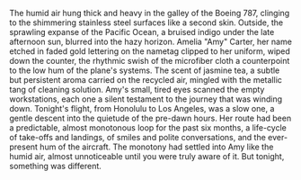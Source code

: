 The humid air hung thick and heavy in the galley of the Boeing 787, clinging to the shimmering stainless steel surfaces like a second skin.  Outside, the sprawling expanse of the Pacific Ocean, a bruised indigo under the late afternoon sun, blurred into the hazy horizon.  Amelia "Amy" Carter, her name etched in faded gold lettering on the nametag clipped to her uniform, wiped down the counter, the rhythmic swish of the microfiber cloth a counterpoint to the low hum of the plane's systems.  The scent of jasmine tea, a subtle but persistent aroma carried on the recycled air, mingled with the metallic tang of cleaning solution.  Amy's small, tired eyes scanned the empty workstations, each one a silent testament to the journey that was winding down. Tonight's flight, from Honolulu to Los Angeles, was a slow one, a gentle descent into the quietude of the pre-dawn hours.  Her route had been a predictable, almost monotonous loop for the past six months, a life-cycle of take-offs and landings, of smiles and polite conversations, and the ever-present hum of the aircraft.  The monotony had settled into Amy like the humid air, almost unnoticeable until you were truly aware of it. But tonight, something was different.

